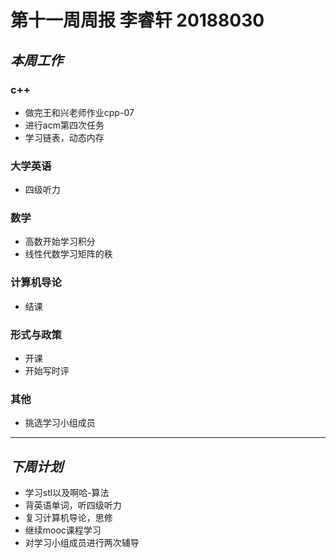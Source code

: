 # **第十一周周报 李睿轩 20188030** 
## *本周工作* 
### c++ 
* 做完王和兴老师作业cpp-07
* 进行acm第四次任务
* 学习链表，动态内存  
### 大学英语 
* 四级听力 
### 数学 
* 高数开始学习积分
* 线性代数学习矩阵的秩
### 计算机导论
* 结课
### 形式与政策
* 开课
* 开始写时评
### 其他
* 挑选学习小组成员
--- 
## *下周计划* 
* 学习stl以及啊哈-算法
* 背英语单词，听四级听力 
* 复习计算机导论，思修
* 继续mooc课程学习 
* 对学习小组成员进行两次辅导
